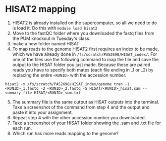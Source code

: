 # HISAT2 mapping
1. HISAT2 is already installed on the supercomputer, so all we need to do is load it.
Do this with `module load hisat2`
2. Move to the fastQC folder where you downloaded the fastq files from the PUM knockout in Tuesday's class.
3. make a new folder named HISAT
4. To map reads to the genome HISAT2 first requires an index to be made, which we have already done in `/fs/scratch/PAS2698/HISAT_index/`.
For one of the files use the following command to map the file and save the output to the HISAT folder you just made.
Because these are paired reads you have to specify both mates (each file ending in _1 or _2) by replacing the entire `<RUNID>` with the accession number.

```
hisat2 -x /fs/scratch/PAS2698/HISAT_index/genome_tran -1 <RUNID>_1.fastq -2 <RUNID>_2.fastq -S HISAT/<RUNID>_hisat.sam --summary-file HISAT/<RUNID>_sum.txt
```
5. The summary file is the same output as HISAT outputs into the terminal.
Take a screenshot of the command from step 4 and the output and paste it into your assignment.
6. Repeat step 4 with the other accession number you downloaded.
7. Take a screenshot of your HISAT folder showing the .sam and .txt file for each run.
8. Which run has more reads mapping to the genome?  
